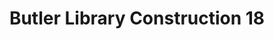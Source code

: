 ---
pid: '72'
_date: 22-Dec-32
derivativo_link: https://derivativo-1.library.columbia.edu/iiif/2/ldpd:340977/
dlc_link: https://dlc.library.columbia.edu/catalog/cul:2jm63xsjgj
format: photographs
iiif_json: https://derivativo-1.library.columbia.edu/iiif/2/ldpd:340977/info.json
name: Beals, A. Tennyson
native_jpg: https://derivativo-1.library.columbia.edu/iiif/2/ldpd:340977/full/!768,768/0/native.jpg
shelf_location: Box no. Box 162, Folder no. Folder 11 (Buildings & Grounds - Morningside
  - Butler Library, Construction 1932), Historical Photograph Collection
subjects: Academic libraries; New York (N.Y.); Butler Library
summary: Butler Library construction, 22 December 1932.
title: Butler Library Construction 18
permalink: /photos/72/
layout: photo-page
---